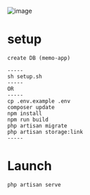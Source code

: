 ![image](https://user-images.githubusercontent.com/38822155/183289935-02466684-03bd-4dcd-9db3-33e5163d9aeb.png)

# setup
```
create DB (memo-app)

-----
sh setup.sh
-----
OR
-----
cp .env.example .env
composer update
npm install
npm run build
php artisan migrate
php artisan storage:link
-----
```

# Launch
```
php artisan serve
```
